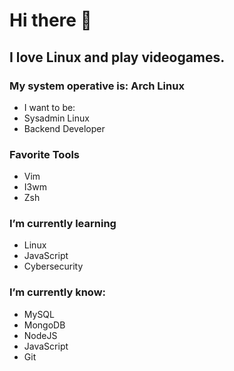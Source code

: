 # Hi there 👋

## I love Linux and play videogames.

### My system operative is: Arch Linux

- I want to be: 
- Sysadmin Linux
- Backend Developer

### Favorite Tools

- Vim
- I3wm
- Zsh 

### I’m currently learning 
- Linux
- JavaScript
- Cybersecurity

### I’m currently know:
- MySQL
- MongoDB
- NodeJS
- JavaScript
- Git
